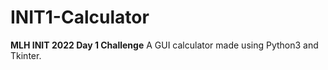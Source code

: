 # INIT1-Calculator
**MLH INIT 2022 Day 1 Challenge** 
A GUI calculator made using Python3 and Tkinter.